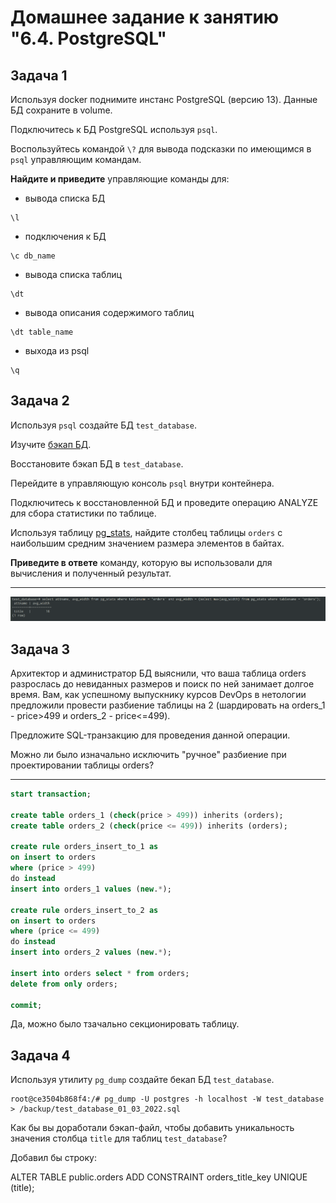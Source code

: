 # Домашнее задание к занятию "6.4. PostgreSQL"

## Задача 1

Используя docker поднимите инстанс PostgreSQL (версию 13). Данные БД сохраните в volume.

Подключитесь к БД PostgreSQL используя `psql`.

Воспользуйтесь командой `\?` для вывода подсказки по имеющимся в `psql` управляющим командам.

**Найдите и приведите** управляющие команды для:
- вывода списка БД
```console
\l 
```
- подключения к БД
```console
\c db_name
```
- вывода списка таблиц
```console
\dt
```
- вывода описания содержимого таблиц
```console
\dt table_name
```
- выхода из psql
```console
\q
```

## Задача 2

Используя `psql` создайте БД `test_database`.

Изучите [бэкап БД](https://github.com/netology-code/virt-homeworks/tree/master/06-db-04-postgresql/test_data).

Восстановите бэкап БД в `test_database`.

Перейдите в управляющую консоль `psql` внутри контейнера.

Подключитесь к восстановленной БД и проведите операцию ANALYZE для сбора статистики по таблице.

Используя таблицу [pg_stats](https://postgrespro.ru/docs/postgresql/12/view-pg-stats), найдите столбец таблицы `orders` 
с наибольшим средним значением размера элементов в байтах.

**Приведите в ответе** команду, которую вы использовали для вычисления и полученный результат.

---

![pic1](https://github.com/arhipovea/devops-netology/blob/main/06_04/assets/pic01.png)

## Задача 3

Архитектор и администратор БД выяснили, что ваша таблица orders разрослась до невиданных размеров и
поиск по ней занимает долгое время. Вам, как успешному выпускнику курсов DevOps в нетологии предложили
провести разбиение таблицы на 2 (шардировать на orders_1 - price>499 и orders_2 - price<=499).

Предложите SQL-транзакцию для проведения данной операции.

Можно ли было изначально исключить "ручное" разбиение при проектировании таблицы orders?

---

```sql
start transaction;

create table orders_1 (check(price > 499)) inherits (orders);
create table orders_2 (check(price <= 499)) inherits (orders);

create rule orders_insert_to_1 as 
on insert to orders
where (price > 499)
do instead 
insert into orders_1 values (new.*);

create rule orders_insert_to_2 as 
on insert to orders
where (price <= 499)
do instead 
insert into orders_2 values (new.*);

insert into orders select * from orders;
delete from only orders;

commit;
```

Да, можно было тзачально секционировать таблицу.

## Задача 4

Используя утилиту `pg_dump` создайте бекап БД `test_database`.

```console
root@ce3504b868f4:/# pg_dump -U postgres -h localhost -W test_database > /backup/test_database_01_03_2022.sql
```

Как бы вы доработали бэкап-файл, чтобы добавить уникальность значения столбца `title` для таблиц `test_database`?

Добавил бы строку:

ALTER TABLE public.orders ADD CONSTRAINT orders_title_key UNIQUE (title);